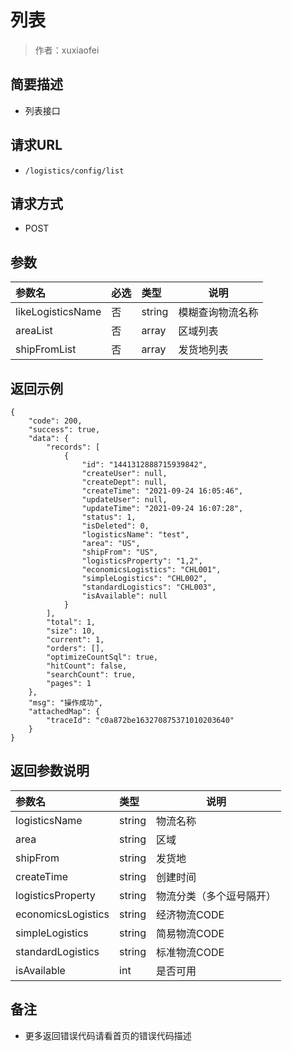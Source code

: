 # 列表

> 作者：xuxiaofei

## 简要描述

- 列表接口

## 请求URL
- ` /logistics/config/list `
  
## 请求方式
- POST 

## 参数

|参数名|必选|类型|说明|
|:----    |:---|:----- |-----   |
|likeLogisticsName |否 |string |模糊查询物流名称   |
|areaList |否  |array | 区域列表    |
|shipFromList     |否  |array | 发货地列表    |

## 返回示例 

``` 
{
    "code": 200,
    "success": true,
    "data": {
        "records": [
            {
                "id": "1441312888715939842",
                "createUser": null,
                "createDept": null,
                "createTime": "2021-09-24 16:05:46",
                "updateUser": null,
                "updateTime": "2021-09-24 16:07:28",
                "status": 1,
                "isDeleted": 0,
                "logisticsName": "test",
                "area": "US",
                "shipFrom": "US",
                "logisticsProperty": "1,2",
                "economicsLogistics": "CHL001",
                "simpleLogistics": "CHL002",
                "standardLogistics": "CHL003",
                "isAvailable": null
            }
        ],
        "total": 1,
        "size": 10,
        "current": 1,
        "orders": [],
        "optimizeCountSql": true,
        "hitCount": false,
        "searchCount": true,
        "pages": 1
    },
    "msg": "操作成功",
    "attachedMap": {
        "traceId": "c0a872be163270875371010203640"
    }
}
```

## 返回参数说明 

|参数名|类型|说明|
|:-----  |:-----|-----                           |
|logisticsName|string |物流名称   |
|area |string | 区域    |
|shipFrom |string | 发货地    |
|createTime |string | 创建时间  |
|logisticsProperty  |string | 物流分类（多个逗号隔开）    |
|economicsLogistics|string | 经济物流CODE    |
|simpleLogistics    |string | 简易物流CODE    |
|standardLogistics  |string | 标准物流CODE    |
|isAvailable  |int | 是否可用    |

## 备注 

- 更多返回错误代码请看首页的错误代码描述